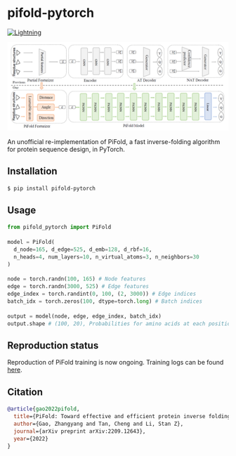 # pifold-pytorch

[![Lightning](https://img.shields.io/badge/-Lightning-792ee5?logo=pytorchlightning&logoColor=white)](https://github.com/Lightning-AI/lightning)

![banner](img/pifold_banner.png)

An unofficial re-implementation of PiFold, a fast inverse-folding algorithm for protein sequence design, in PyTorch.

## Installation

```bash
$ pip install pifold-pytorch
```

## Usage

```python
from pifold_pytorch import PiFold

model = PiFold(
  d_node=165, d_edge=525, d_emb=128, d_rbf=16,
  n_heads=4, num_layers=10, n_virtual_atoms=3, n_neighbors=30
)

node = torch.randn(100, 165) # Node features
edge = torch.randn(3000, 525) # Edge features
edge_index = torch.randint(0, 100, (2, 3000)) # Edge indices
batch_idx = torch.zeros(100, dtype=torch.long) # Batch indices

output = model(node, edge, edge_index, batch_idx)
output.shape # (100, 20), Probabilities for amino acids at each position.
```

## Reproduction status
Reproduction of PiFold training is now ongoing. Training logs can be found [here](https://wandb.ai/dohlee/pifold-pytorch/reports/PiFold-reproduction--Vmlldzo0NDI1OTkw).

## Citation
```bibtex
@article{gao2022pifold,
  title={PiFold: Toward effective and efficient protein inverse folding},
  author={Gao, Zhangyang and Tan, Cheng and Li, Stan Z},
  journal={arXiv preprint arXiv:2209.12643},
  year={2022}
}
```